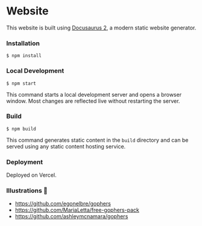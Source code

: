 # Website

This website is built using [Docusaurus 2](https://docusaurus.io/), a modern static website generator.

### Installation

```
$ npm install
```

### Local Development

```
$ npm start
```

This command starts a local development server and opens a browser window. Most changes are reflected live without restarting the server.

### Build

```
$ npm build
```

This command generates static content in the `build` directory and can be served using any static content hosting service.

### Deployment

Deployed on Vercel.

### Illustrations 🎨

- https://github.com/egonelbre/gophers
- https://github.com/MariaLetta/free-gophers-pack
- https://github.com/ashleymcnamara/gophers
